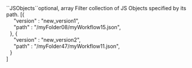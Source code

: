 <tr><td>``JSObjects``</td><td>optional, array</td>
<td>Filter collection of JS Objects specified by its path.</td>
<td> [{
  <div style="padding-left:20px;">"version" : "new_version1",</div>
  <div style="padding-left:20px;">"path" : "/myFolder08/myWorkflow15.json",</div>
  <div style="padding-left:10px;">}, {</div>
  <div style="padding-left:20px;">"version" : "new_version2",</div>
  <div style="padding-left:20px;">"path" : "/myFolder47/myWorkflow11.json",</div>
  <div style="padding-left:10px;">}</div>
  ]</td>
<td></td>
</tr>
